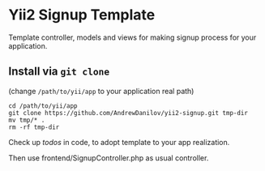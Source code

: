 Yii2 Signup Template
====

Template controller, models and views for making signup process for your application.

Install via `git clone`
----

(change `/path/to/yii/app` to your application real path)

```shell
cd /path/to/yii/app
git clone https://github.com/AndrewDanilov/yii2-signup.git tmp-dir
mv tmp/* .
rm -rf tmp-dir
```

Check up _todos_ in code, to adopt template to your app realization.

Then use frontend/SignupController.php as usual controller.
